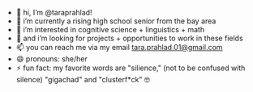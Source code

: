 - 👋 hi, I’m @taraprahlad!
- 🌱 i’m currently a rising high school senior from the bay area
- 👀 i’m interested in cognitive science + linguistics + math
- 💞️ and i’m looking for projects + opportunities to work in these fields
- 📫 you can reach me via my email tara.prahlad.01@gmail.com
- 😄 pronouns: she/her
- ⚡ fun fact: my favorite words are "silience," (not to be confused with silence) "gigachad" and "clusterf*ck" 🤓

<!---
taraprahlad/taraprahlad is a ✨ special ✨ repository because its `README.md` (this file) appears on your GitHub profile.
You can click the Preview link to take a look at your changes.
--->
